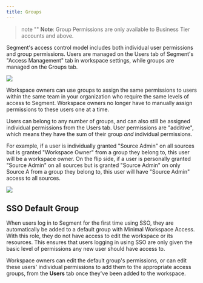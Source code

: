 ```yaml
---
title: Groups
---
```


> note ""
> **Note**: Group Permissions are only available to Business Tier accounts and above.

Segment's access control model includes both individual user permissions and group permissions. Users are managed on the Users tab of Segment's "Access Management" tab in workspace settings, while groups are managed on the Groups tab.

![](/docs/segment-app/images/groups-page.png)

Workspace owners can use groups to assign the same permissions to users within the same team in your organization who require the same levels of access to Segment. Workspace owners no longer have to manually assign permissions to these users one at a time.

Users can belong to any number of groups, and can also still be assigned individual permissions from the Users tab. User permissions are "additive", which means they have the sum of their group _and_ individual permissions.

For example, if a user is individually granted "Source Admin" on all sources but is granted "Workspace Owner" from a group they belong to, this user will be a workspace owner. On the flip side, if a user is personally granted "Source Admin" on all sources but is granted "Source Admin" on only Source A from a group they belong to, this user will have "Source Admin" access to all sources.

![](/docs/segment-app/images/individual-view-of-groups.png)

## SSO Default Group
When users log in to Segment for the first time using SSO, they are automatically be added to a default group with Minimal Workspace Access. With this role, they do not have access to edit the workspace or its resources. This ensures that users logging in using SSO are only given the basic level of permissions any new user should have access to.

Workspace owners can edit the default group's permissions, or can edit these users' individual permissions to add them to the appropriate access groups, from the **Users** tab once they've been added to the workspace.

